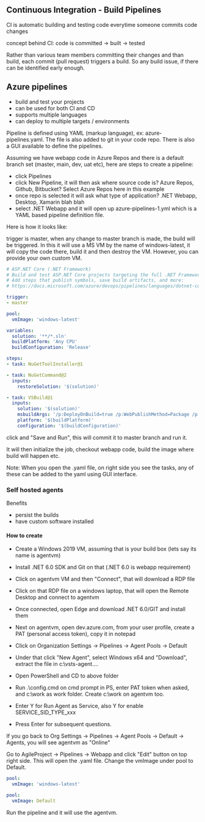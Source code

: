 ## Continuous Integration - Build Pipelines
CI is automatic building and testing code everytime someone commits code changes

concept behind CI: code is committed -> built -> tested

Rather than various team members committing their changes and than build, each commit (pull request) triggers a build. So any build issue, if there can be identified early enough.

## Azure pipelines
- build and test your projects
- can be used for both CI and CD
- supports multiple languages
- can deploy to multiple targets / environments

Pipeline is defined using YAML (markup language), ex: azure-pipelines.yaml. The file is also added to git in your code repo. There is also a GUI available to define the pipelines.

Assuming we have webapp code in Azure Repos and there is a default branch set (master, main, dev, uat etc), here are steps to create a pipeline:
- click Pipelines
- click New Pipeline, it will then ask where source code is? Azure Repos, Github, Bitbucket? Select Azure Repos here in this example
- once repo is selected it will ask what type of application? .NET Webapp, Desktop, Xamarin blah blah
- select .NET Webapp and it will open up azure-pipelines-1.yml which is a YAML based pipeline definition file.

Here is how it looks like:

trigger is master, when any change to master branch is made, the build will be triggered. In this it will use a MS VM by the name of windows-latest, it will copy the code there, build it and then destroy the VM. However, you can provide your own custom VM.

```yaml
# ASP.NET Core (.NET Framework)
# Build and test ASP.NET Core projects targeting the full .NET Framework.
# Add steps that publish symbols, save build artifacts, and more:
# https://docs.microsoft.com/azure/devops/pipelines/languages/dotnet-core

trigger:
- master

pool:
  vmImage: 'windows-latest'

variables:
  solution: '**/*.sln'
  buildPlatform: 'Any CPU'
  buildConfiguration: 'Release'

steps:
- task: NuGetToolInstaller@1

- task: NuGetCommand@2
  inputs:
    restoreSolution: '$(solution)'

- task: VSBuild@1
  inputs:
    solution: '$(solution)'
    msbuildArgs: '/p:DeployOnBuild=true /p:WebPublishMethod=Package /p:PackageAsSingleFile=true /p:SkipInvalidConfigurations=true /p:DesktopBuildPackageLocation="$(build.artifactStagingDirectory)\WebApp.zip" /p:DeployIisAppPath="Default Web Site"'
    platform: '$(buildPlatform)'
    configuration: '$(buildConfiguration)'
```

click and "Save and Run", this will commit it to master branch and run it.

It will then initialize the job, checkout webapp code, build the image where build will happen etc.

Note: When you open the .yaml file, on right side you see the tasks, any of these can be added to the yaml using GUI interface.

### Self hosted agents
Benefits
- persist the builds
- have custom software installed

#### How to create
- Create a Windows 2019 VM, assuming that is your build box (lets say its name is agentvm)
- Install .NET 6.0 SDK and Git on that (.NET 6.0 is webapp requirement)
- Click on agentvm VM and then "Connect", that will download a RDP file
- Click on that RDP file on a windows laptop, that will open the Remote Desktop and connect to agentvm
- Once connected, open Edge and download .NET 6.0/GIT and install them

- Next on agentvm, open dev.azure.com, from your user profile, create a PAT (personal access token), copy it in notepad
- Click on Organization Settings -> Pipelines -> Agent Pools -> Default
- Under that click "New Agent", select Windows x64 and "Download", extract the file in c:\vsts-agent....
- Open PowerShell and CD to above folder
- Run .\config.cmd on cmd prompt in PS, enter PAT token when asked, and c:\work as work folder. Create c:\work on agentvm too.
- Enter Y for Run Agent as Service, also Y for enable SERVICE_SID_TYPE_xxx
- Press Enter for subsequent questions.

If you go back to Org Settings -> Pipelines -> Agent Pools -> Default -> Agents, you will see agentvm as "Online"

Go to AgileProject -> Pipelines -> Webapp and click "Edit" button on top right side. This will open the .yaml file. Change the vmImage under pool to Default.
```yaml
pool:
  vmImage: 'windows-latest'
```

```yaml
pool:
  vmImage: Default
```
Run the pipeline and it will use the agentvm.
